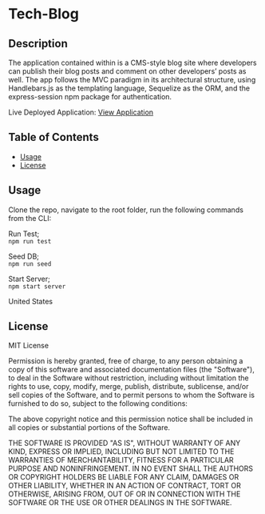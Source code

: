 # Tech-Blog

## Description

The application contained within is a CMS-style blog site where developers can publish their blog posts and comment on other developers’ posts as well. The app follows the MVC paradigm in its architectural structure, using Handlebars.js as the templating language, Sequelize as the ORM, and the express-session npm package for authentication.

Live Deployed Application: [View Application](https://uabc-mvc-tech-blog.herokuapp.com/ "Live Deploy")

## Table of Contents 

* [Usage](#usage)
* [License](#license)


## Usage 

Clone the repo, navigate to the root folder, run the following commands from the CLI:

Run Test;    
`npm run test`     

Seed DB;   
`npm run seed`     

Start Server;     
`npm start server`


United States

## License

MIT License

Permission is hereby granted, free of charge, to any person obtaining a copy
of this software and associated documentation files (the "Software"), to deal
in the Software without restriction, including without limitation the rights
to use, copy, modify, merge, publish, distribute, sublicense, and/or sell
copies of the Software, and to permit persons to whom the Software is
furnished to do so, subject to the following conditions:

The above copyright notice and this permission notice shall be included in all
copies or substantial portions of the Software.

THE SOFTWARE IS PROVIDED "AS IS", WITHOUT WARRANTY OF ANY KIND, EXPRESS OR
IMPLIED, INCLUDING BUT NOT LIMITED TO THE WARRANTIES OF MERCHANTABILITY,
FITNESS FOR A PARTICULAR PURPOSE AND NONINFRINGEMENT. IN NO EVENT SHALL THE
AUTHORS OR COPYRIGHT HOLDERS BE LIABLE FOR ANY CLAIM, DAMAGES OR OTHER
LIABILITY, WHETHER IN AN ACTION OF CONTRACT, TORT OR OTHERWISE, ARISING FROM,
OUT OF OR IN CONNECTION WITH THE SOFTWARE OR THE USE OR OTHER DEALINGS IN THE
SOFTWARE.

